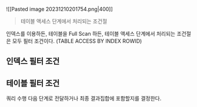 ![[Pasted image 20231210201754.png|400]]

>테이블 액세스 단계에서 처리되는 조건절

인덱스를 이용하든, 테이블을 Full Scan 하든, 테이블 액세스 단계에서 처리되는 조건절은 모두 필터 조건이다.
(TABLE ACCESS BY INDEX ROWID)

## 인덱스 필터 조건


##  테이블 필터 조건

쿼리 수행 다음 단계로 전달하거나 최종 결과집합에 포함할지를 결정한다.